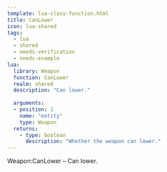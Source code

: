 ```yaml
---
template: lua-class-function.html
title: CanLower
icon: lua-shared
tags:
  - lua
  - shared
  - needs-verification
  - needs-example
lua:
  library: Weapon
  function: CanLower
  realm: shared
  description: "Can lower."
  
  arguments:
  - position: 1
    name: "entity"
    type: Weapon
  returns:
    - type: boolean
      description: "Whether the weapon can lower."
---
```


<div class="lua__search__keywords">
Weapon:CanLower &#x2013; Can lower.
</div>
